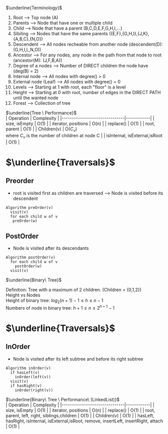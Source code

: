 $\underline{Terminology}$ <br/>
1. Root --> Top node (A)
2. Parents --> Node that have one or multiple child
3. Child --> Node that have a parent (B,C,D,E,F,G,H,I,...)
4. Sibiling --> Nodes that have the same parents ({E,F},{G,H,I},{J,K},{A,B,C},{N,O})
5. Descendent --> All nodes recheable from another node (descendent(D): (G,H,I,L,N,O))
6. Ancestor --> For any nodes, any node in the path from that node to root (ancestor(M): (J,F,B,A))
7. Degree of a nodes --> Number of DIRECT children the node have (deg(B) = 2)
8. Internal node --> All nodes with degree() > 0
9. External node (Leaf) --> All nodes with degree() = 0 
10. Levels --> Starting at 1 with root, each "floor" is a level
11. Height --> Starting at 0 with root, number of edges in the DIRECT PATH until the wanted node
12. Forest --> Collection of tree

$\underline{Tree \ Performance}$ <br/>
| Operation                     | Complexity |
|-------------------------------|------------|
| size, isEmpty                 | O(1)       |
| iterator, positions           | O(n)       |
| replace()                     | O(1)       |
| root, parent                  | O(1)       |
| Children(v)                   | O($C_{v}$) <br/> where $C_{v}$ is the number of children at node C   |
| isInternal, isExternal,isRoot | O(1)       |

# $\underline{Traversals}$ <br/>
## Preorder <br/>
* root is visited first as children are traversed  --> Node is visited before its descendent <br/>
~~~~
Algorithm preOrder(v)
  visit(v)
  for each child w of v
   preOrder(w)
~~~~
## PostOrder <br/>
* Node is visited after its descendants 
~~~~
Algorithm postOrder(v)
  for each child w of v
    postOrder(w)
  visit(v)
~~~~


$\underline{Binary\ Tree}$ <br/>

Definition: Tree with a maximum of 2 children. (Children = {0,1,2}) <br/>
Height vs Nodes <br/>
Height of binary tree: $log_{2}(n+1)-1\leq h\leq n-1$ <br/>
Numbers of node in binary tree: $h+1\leq n\leq 2^{h+1}-1$ <br/>

# $\underline{Traversals}$ <br/>
## InOrder <br/>
* Node is visited after its left subtree and before its right subtree <br/>
~~~~
Algorithm inOrder(v)
  if hasLeft(v)
    inOrder(left(v))
  visit(v)
  if hasRight(v)
    inOrder(right(v))
~~~~

$\underline{Binary\ Tree \ Performance\ (LinkedList)}$ <br/>
| Operation                     | Complexity |
|-------------------------------|------------|
| size, isEmpty                 | O(1)       |
| iterator, positions           | O(n)       |
| replace()                     | O(1)       |
| root, parent, left, right, siblings,children                  | O(1)       |
| Children(v)                   | O(1)   |
| hasLeft, hasRight, isInternal, isExternal,isRoot, remove, insertLeft, insertRight, attach | O(1)       |






